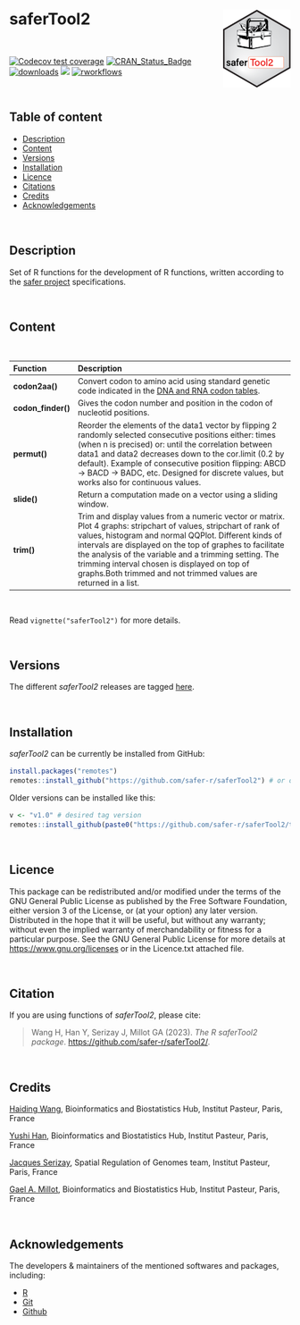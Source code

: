 
# saferTool2 <a href="">[<img src="man/figures/saferTool2.png" align="right" height="140" />](https://safer-r.github.io/saferTool2)</a>

<br />

<!-- badges: start -->

[![Codecov test coverage](https://codecov.io/github/safer-r/saferTool2/coverage.svg?branch=master)](https://app.codecov.io/github/safer-r/saferTool2?branch=master)
[![CRAN_Status_Badge](https://www.r-pkg.org/badges/version/saferTool2)](https://cran.r-project.org/package=saferTool2)
[![downloads](https://cranlogs.r-pkg.org/badges/saferTool2)](https://www.rdocumentation.org/trends)
[![](https://img.shields.io/badge/license-GPL3.0-green.svg)](https://opensource.org/licenses/MITgpl-3-0)
[![rworkflows](https://github.com/safer-r/saferTool2/actions/workflows/rworkflows.yml/badge.svg)](https://github.com/safer-r/saferTool2/actions/workflows/rworkflows.yml)
<!-- badges: end -->

<br />

## Table of content

   - [Description](#description)
   - [Content](#content)
   - [Versions](#versions)
   - [Installation](#installation)
   - [Licence](#licence)
   - [Citations](#citations)
   - [Credits](#credits)
   - [Acknowledgements](#acknowledgements)

<br />

## Description

Set of R functions for the development of R functions, written according to the [safer project](https://github.com/safer-r) specifications.

<br />

## Content
<br />

| Function | Description |
| :--- | :--- |
| **codon2aa()** | Convert codon to amino acid using standard genetic code indicated in the [DNA and RNA codon tables](https://en.wikipedia.org/wiki/DNA_and_RNA_codon_tables). |
| **codon_finder()** | Gives the codon number and position in the codon of nucleotid positions. |
| **permut()** | Reorder the elements of the data1 vector by flipping 2 randomly selected  consecutive positions either: times (when n is precised) or: until the correlation between data1 and data2 decreases down to the cor.limit (0.2 by default). Example of consecutive position flipping: ABCD -> BACD -> BADC, etc. Designed for discrete values, but works also for continuous values. |
| **slide()** | Return a computation made on a vector using a sliding window. |
| **trim()** | Trim and display values from a numeric vector or matrix. Plot 4 graphs: stripchart of values, stripchart of rank of values, histogram and normal QQPlot. Different kinds of intervals are displayed on the top of graphes to facilitate the analysis of the variable and a trimming setting. The trimming interval chosen is displayed on top of graphs.Both trimmed and not trimmed values are returned in a list. |

<br />

Read `vignette("saferTool2")` for more details.

<br />

## Versions

The different *saferTool2* releases are tagged [here](https://github.com/safer-r/saferTool2/tags).

<br />

## Installation

*saferTool2* can be currently be installed from GitHub:

```r
install.packages("remotes")
remotes::install_github("https://github.com/safer-r/saferTool2") # or open R as admin and remotes::install_github("https://github.com/safer-r/saferTool2", lib = "C:/Program Files/R/R-4.3.1/library")
```

Older versions can be installed like this:

```r
v <- "v1.0" # desired tag version
remotes::install_github(paste0("https://github.com/safer-r/saferTool2/tree/", v))
```

<br />

## Licence

This package can be redistributed and/or modified under the terms of the GNU General Public License as published by the Free Software Foundation, either version 3 of the License, or (at your option) any later version.
Distributed in the hope that it will be useful, but without any warranty; without even the implied warranty of merchandability or fitness for a particular purpose.
See the GNU General Public License for more details at https://www.gnu.org/licenses or in the Licence.txt attached file.

<br />

## Citation

If you are using functions of *saferTool2*, please cite: 

> Wang H, Han Y, Serizay J, Millot GA (2023). _The R saferTool2 package_.
> <https://github.com/safer-r/saferTool2/>.

<br />

## Credits

[Haiding Wang](https://github.com/Tintin2710), Bioinformatics and Biostatistics Hub, Institut Pasteur, Paris, France

[Yushi Han](https://github.com/yushiHn/), Bioinformatics and Biostatistics Hub, Institut Pasteur, Paris, France

[Jacques Serizay](https://github.com/js2264), Spatial Regulation of Genomes team, Institut Pasteur, Paris, France

[Gael A. Millot](https://github.com/gael-millot), Bioinformatics and Biostatistics Hub, Institut Pasteur, Paris, France

<br />

## Acknowledgements

The developers & maintainers of the mentioned softwares and packages, including:

- [R](https://www.r-project.org/)
- [Git](https://git-scm.com/)
- [Github](https://github.com/)




